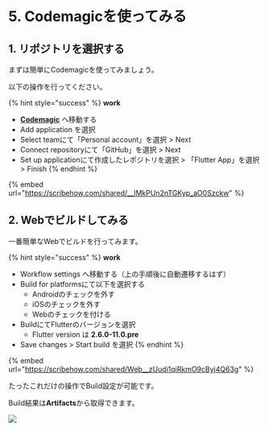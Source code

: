 # 5. Codemagicを使ってみる

## 1. リポジトリを選択する

まずは簡単にCodemagicを使ってみましょう。

以下の操作を行ってください。

{% hint style="success" %}
**work**

* [**Codemagic**](https://codemagic.io/apps) へ移動する
* Add application を選択
* Select teamにて「Personal account」を選択 > Next
* Connect repositoryにて「GitHub」を選択 > Next
* Set up applicationにて作成したレポジトリを選択 > 「Flutter App」を選択 > Finish
{% endhint %}

{% embed url="https://scribehow.com/shared/__lMkPUn2nTGKyp_aO0Szckw" %}

## 2. Webでビルドしてみる

一番簡単なWebでビルドを行ってみます。

{% hint style="success" %}
**work**

* Workflow settings へ移動する（上の手順後に自動遷移するはず）
* Build for platformsにて以下を選択する
  * Androidのチェックを外す
  * iOSのチェックを外す
  * Webのチェックを付ける
* BuildにてFlutterのバージョンを選択
  * Flutter version は **2.6.0-11.0.pre**
* Save changes > Start build を選択
{% endhint %}

{% embed url="https://scribehow.com/shared/Web__zUudi1qiRkmO9cByj4Q63g" %}

たったこれだけの操作でBuild設定が可能です。

Build結果は**Artifacts**から取得できます。

![](.gitbook/assets/web\_build\_success.png)

